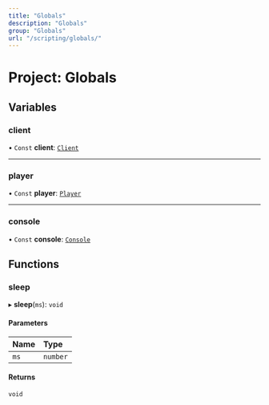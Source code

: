 ```yaml
---
title: "Globals"
description: "Globals"
group: "Globals"
url: "/scripting/globals/"
---
```


# Project: Globals

## Variables

### client

• `Const` **client**: [`Client`](../Client)

___

### player

• `Const` **player**: [`Player`](../Player)

___

### console

• `Const` **console**: [`Console`](../Console)

## Functions

### sleep

▸ **sleep**(`ms`): `void`

#### Parameters

| Name | Type |
| :------ | :------ |
| `ms` | `number` |

#### Returns

`void`
